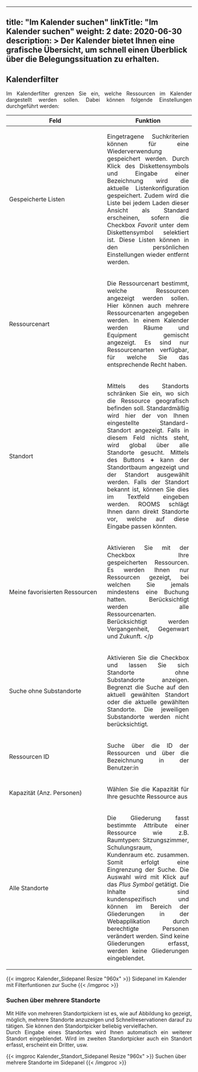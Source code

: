 
---
title: "Im Kalender suchen"
linkTitle: "Im Kalender suchen"
weight: 2
date: 2020-06-30
description: >
  Der Kalender bietet Ihnen eine grafische Übersicht, um schnell einen Überblick über die Belegungssituation zu erhalten.
---

## Kalenderfilter

<p style="text-align: justify">
Im Kalenderfilter grenzen Sie ein, welche Ressourcen im Kalender dargestellt werden sollen. Dabei können folgende Einstellungen durchgeführt werden: </p>

| <div style="width:250px">Feld</div>          | Funktion      | 
| ------------- |-------------  |
| Gespeicherte Listen|<p style="text-align: justify"> Eingetragene Suchkriterien können für eine Wiederverwendung gespeichert werden. Durch Klick des Diskettensymbols und Eingabe einer Bezeichnung wird die aktuelle Listenkonfiguration gespeichert. Zudem wird die Liste bei jedem Laden dieser Ansicht als Standard erscheinen, sofern die Checkbox <i>Favorit</i> unter dem Diskettensymbol selektiert ist. Diese Listen können in den persönlichen Einstellungen wieder entfernt werden. </p>| 
| Ressourcenart | <p style="text-align: justify">Die Ressourcenart bestimmt, welche Ressourcen angezeigt werden sollen. Hier können auch mehrere Ressourcenarten angegeben werden. In einem Kalender werden Räume und Equipment gemischt angezeigt. Es sind nur Ressourcenarten verfügbar, für welche Sie das entsprechende Recht haben. </p> | 
| Standort  |<p style="text-align: justify"> Mittels des Standorts schränken Sie ein, wo sich die Ressource geografisch befinden soll. Standardmäßig wird hier der von Ihnen eingestellte Standard-Standort angezeigt. Falls in diesem Feld nichts steht, wird global über alle Standorte gesucht. Mittels des Buttons <b>+</b> kann der Standortbaum angezeigt und der Standort ausgewählt werden. Falls der Standort bekannt ist, können Sie dies im Textfeld eingeben werden. ROOMS schlägt Ihnen dann direkt Standorte vor, welche auf diese Eingabe passen könnten.</p>| 
| Meine favorisierten Ressourcen  | <p style="text-align: justify">Aktivieren Sie mit der Checkbox Ihre gespeicherten Ressourcen. Es werden Ihnen nur Ressourcen gezeigt, bei welchen Sie jemals mindestens eine Buchung hatten. Berücksichtigt werden alle Ressourcenarten. Berücksichtigt werden Vergangenheit, Gegenwart und Zukunft. </p| 
| Suche ohne Substandorte |<p style="text-align: justify"> Aktivieren Sie die Checkbox und lassen Sie sich Standorte ohne Substandorte anzeigen. Begrenzt die Suche auf den  aktuell gewählten Standort oder die aktuelle gewählten Standorte. Die jeweiligen Substandorte werden nicht berücksichtigt. </p>| 
| Ressourcen ID | <p style="text-align: justify"> Suche über die ID der Ressourcen und über die Bezeichnung in der Benutzer:in </p> | 
| Kapazität (Anz. Personen) |<p style="text-align: justify"> Wählen Sie die Kapazität für Ihre gesuchte Ressource aus </p> | 
| Alle Standorte |<p style="text-align: justify"> Die Gliederung fasst bestimmte Attribute einer Ressource wie z.B. Raumtypen: Sitzungszimmer, Schulungsraum, Kundenraum etc. zusammen. Somit erfolgt eine Eingrenzung der Suche. Die Auswahl wird mit Klick auf das <i>Plus Symbol</i> getätigt. Die Inhalte sind kundenspezifisch und können im Bereich der Gliederungen in der Webapplikation durch berechtigte Personen verändert werden. Sind keine Gliederungen erfasst, werden keine Gliederungen eingeblendet. </p>| 

{{< imgproc Kalender_Sidepanel Resize "960x" >}}
Sidepanel im Kalender mit Filterfuntionen zur Suche
{{< /imgproc >}}

### Suchen über mehrere Standorte

<p style="text-align: justify">
Mit Hilfe von mehreren Standortpickern ist es, wie auf Abbildung ko gezeigt, möglich, mehrere Standorte anzuzeigen und Schnellreservationen darauf zu tätigen. Sie können den Standortpicker beliebig vervielfachen. </br>
Durch Eingabe eines Standortes wird Ihnen automatisch ein weiterer Standort eingeblendet. Wird im zweiten Standortpicker auch ein Standort erfasst, erscheint ein Dritter, usw. </p>

{{< imgproc Kalender_Standort_Sidepanel Resize "960x" >}}
Suchen über mehrere Standorte im Sidepanel
{{< /imgproc >}}
